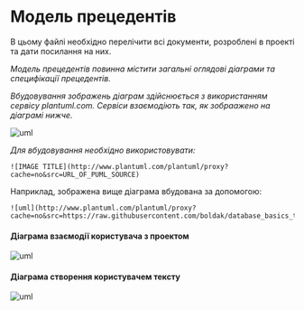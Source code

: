 # Модель прецедентів

В цьому файлі необхідно перелічити всі документи, розроблені в проекті та дати посилання на них.

*Модель прецедентів повинна містити загальні оглядові діаграми та специфікації прецедентів.*

*Вбудовування зображень діаграм здійснюється з використанням сервісу plantuml.com. Сервіси взаємодіють так, як зобраажено на діаграмі нижче.*

![uml](https://raw.githubusercontent.com/DanilPidhainyi/obd_project/master/src/uml/example.puml)

*Для вбудовування необхідно використовувати:*
```
![IMAGE TITLE](http://www.plantuml.com/plantuml/proxy?cache=no&src=URL_OF_PUML_SOURCE)
```
Наприклад, зображена вище діаграма вбудована за допомогою:
```
![uml](http://www.plantuml.com/plantuml/proxy?cache=no&src=https://raw.githubusercontent.com/boldak/database_basics_template/master/src/uml/example.puml)
```
#### Діаграма взаємодії користувача з проектом

![uml](http://www.plantuml.com/plantuml/proxy?cache=no&src=https://raw.githubusercontent.com/DanilPidhainyi/obd_project/master/src/uml/user_project.puml)

#### Діаграма створення користувачем тексту
![uml](http://www.plantuml.com/plantuml/proxy?cache=no&src=https://raw.githubusercontent.com/DanilPidhainyi/obd_project/master/src/uml/make_a_text.uml)
